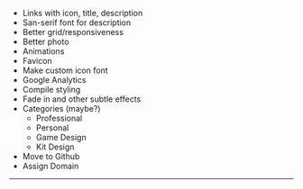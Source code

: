 * Links with icon, title, description
* San-serif font for description
* Better grid/responsiveness
* Better photo
* Animations
* Favicon
* Make custom icon font
* Google Analytics
* Compile styling
* Fade in and other subtle effects
* Categories (maybe?)
  * Professional
  * Personal
  * Game Design
  * Kit Design
* Move to Github
* Assign Domain 
---
